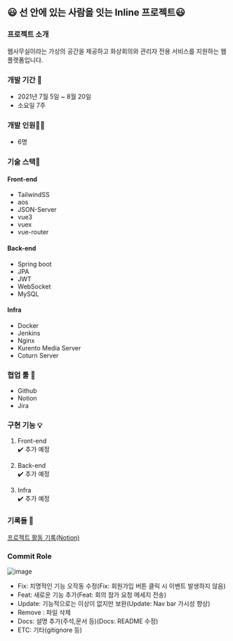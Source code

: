 ## :smiley: 선 안에 있는 사람을 잇는 Inline 프로젝트:smiley:

### 프로젝트 소개
 웹사무실이라는 가상의 공간을 제공하고 화상회의와 관리자 전용 서비스를 지원하는 웹 플랫폼입니다.

### 개발 기간 📆
* 2021년 7월 5일 ~ 8월 20일
* 소요일 7주

### 개발 인원🙎‍♂️
* 6명

### 기술 스택🌈
#### Front-end
* TailwindSS
* aos
* JSON-Server
* vue3
* vuex
* vue-router
#### Back-end
* Spring boot
* JPA
* JWT
* WebSocket
* MySQL
#### Infra
* Docker
* Jenkins
* Nginx
* Kurento Media Server
* Coturn Server

### 협업 툴 🔨
* Github
* Notion
* Jira

### 구현 기능 💡
1) Front-end  
✔️ 추가 예정

2) Back-end  
✔️ 추가 예정

3) Infra  
✔️ 추가 예정

### 기록들 :speech_balloon:
[프로젝트 활동 기록(Notion)](https://www.notion.so/binitiger/SSAFY_-2-_7-c80a086175fe43c09e8fc5ad01f0ba8e)

### Commit Role
![image](https://user-images.githubusercontent.com/66583397/126730413-60f85a6c-40dd-4246-a5e7-24015ea3fe0a.png)
- Fix: 치명적인 기능 오작동 수정(Fix: 회원가입 버튼 클릭 시 이벤트 발생하지 않음)
- Feat: 새로운 기능 추가(Feat: 회의 참가 요청 메세지 전송)
- Update: 기능적으로는 이상이 없지만 보완(Update: Nav bar 가시성 향상)
- Remove : 파일 삭제
- Docs: 설명 추가(주석,문서 등)(Docs: README 수정)
- ETC: 기타(gitignore 등)
